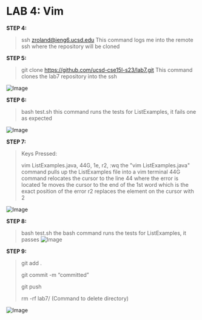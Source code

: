 # LAB 4: Vim

**STEP 4:**
>ssh zroland@ieng6.ucsd.edu
>This command logs me into the remote ssh where the repository will be cloned

**STEP 5:**
>git clone https://github.com/ucsd-cse15l-s23/lab7.git
>This command clones the lab7 repository into the ssh

![Image](https://i.postimg.cc/SNnQNhtK/temp-Imagea-NDcrb.avif)

**STEP 6:**
>bash test.sh
>this command runs the tests for ListExamples, it fails one as expected

![Image](https://postimg.cc/5XHJFPtR)

**STEP 7:**
>Keys Pressed:
>
>vim ListExamples.java, 44G, 1e, r2, :wq
>the "vim ListExamples.java" command pulls up the ListExamples file into a vim terminal
>44G command relocates the cursor to the line 44 where the error is located
>1e moves the cursor to the end of the 1st word which is the exact position of the error
>r2 replaces the element on the cursor with 2

![Image](https://postimg.cc/nXKkTxMj)

**STEP 8:**
>bash test.sh
>the bash command runs the tests for ListExamples, it passes
![Image](https://postimg.cc/mcjWvKph)

**STEP 9:**
>git add .
> 
>git commit -m “committed”
>
>git push
>
>rm -rf lab7/ (Command to delete directory)

![Image](https://postimg.cc/tZbtxM9d)
